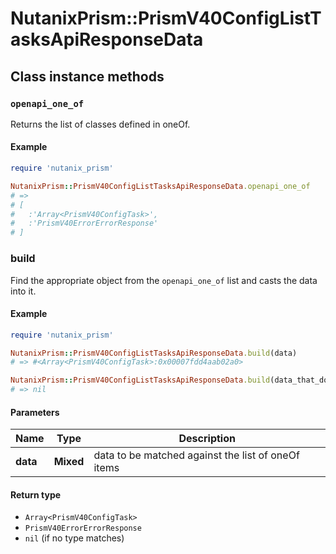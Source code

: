# NutanixPrism::PrismV40ConfigListTasksApiResponseData

## Class instance methods

### `openapi_one_of`

Returns the list of classes defined in oneOf.

#### Example

```ruby
require 'nutanix_prism'

NutanixPrism::PrismV40ConfigListTasksApiResponseData.openapi_one_of
# =>
# [
#   :'Array<PrismV40ConfigTask>',
#   :'PrismV40ErrorErrorResponse'
# ]
```

### build

Find the appropriate object from the `openapi_one_of` list and casts the data into it.

#### Example

```ruby
require 'nutanix_prism'

NutanixPrism::PrismV40ConfigListTasksApiResponseData.build(data)
# => #<Array<PrismV40ConfigTask>:0x00007fdd4aab02a0>

NutanixPrism::PrismV40ConfigListTasksApiResponseData.build(data_that_doesnt_match)
# => nil
```

#### Parameters

| Name | Type | Description |
| ---- | ---- | ----------- |
| **data** | **Mixed** | data to be matched against the list of oneOf items |

#### Return type

- `Array<PrismV40ConfigTask>`
- `PrismV40ErrorErrorResponse`
- `nil` (if no type matches)


